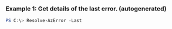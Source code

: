 ### Example 1: Get details of the last error. (autogenerated)
```powershell
PS C:\> Resolve-AzError -Last 
```

